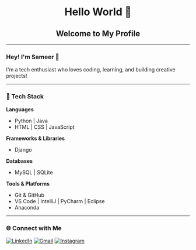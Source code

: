 <h1 align="center">Hello World 👋</h1>
<h2 align="center">Welcome to My Profile</h2>

---

### Hey! I'm Sameer 👋

I'm a tech enthusiast who loves coding, learning, and building creative projects!

---

### 🧠 Tech Stack

**Languages**
- Python | Java  
- HTML | CSS | JavaScript  

**Frameworks & Libraries**
- Django 

**Databases**
- MySQL | SQLite  

**Tools & Platforms**
- Git & GitHub  
- VS Code | IntelliJ | PyCharm | Eclipse  
- Anaconda 

---

### 🌐 Connect with Me
[![LinkedIn](https://img.shields.io/badge/LinkedIn-blue?style=flat-square&logo=linkedin)](https://www.linkedin.com/in/sameer-ahammad-sheik-407b1925a/)
[![Gmail](https://img.shields.io/badge/Gmail-red?style=flat-square&logo=gmail)](mailto:sameerahammadsheik@gmail.com)
[![Instagram](https://img.shields.io/badge/Instagram-pink?style=flat-square&logo=instagram)](https://www.instagram.com/_sammu.3012._/)
